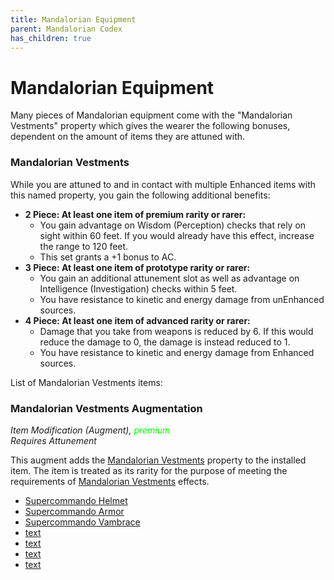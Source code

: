 ```yaml
---
title: Mandalorian Equipment
parent: Mandalorian Codex
has_children: true
---
```


# Mandalorian Equipment

Many pieces of Mandalorian equipment come with the "Mandalorian Vestments" property which gives the wearer the following bonuses, dependent on the amount of items they are attuned with.

### Mandalorian Vestments
While you are attuned to and in contact with multiple Enhanced items with this named property, you gain the following additional benefits:

- **2 Piece: At least one item of premium rarity or rarer:** 
  - You gain advantage on Wisdom (Perception) checks that rely on sight within 60 feet. If you would already have this effect, increase the range to 120 feet. 
  - This set grants a +1 bonus to AC.
- **3 Piece: At least one item of prototype rarity or rarer:**
  - You gain an additional attunement slot as well as advantage on Intelligence (Investigation) checks within 5 feet.
  - You have resistance to kinetic and energy damage from unEnhanced sources.
- **4 Piece: At least one item of advanced rarity or rarer:**
  - Damage that you take from weapons is reduced by 6. If this would reduce the damage to 0, the damage is instead reduced to 1.
  - You have resistance to kinetic and energy damage from Enhanced sources.

List of Mandalorian Vestments items:

### Mandalorian Vestments Augmentation
*Item Modification (Augment), <font style="color:lime">premium</font> <br> Requires Attunement*

This augment adds the [Mandalorian Vestments](https://drakeryzer.github.io/DrakeSW5E/Mandalorian%20Codex/Mandalorian%20Equipment/Index.html#mandalorian-vestments) property to the installed item. The item is treated as its rarity for the purpose of meeting the requirements of [Mandalorian Vestments](https://drakeryzer.github.io/DrakeSW5E/Mandalorian%20Codex/Mandalorian%20Equipment/Index.html#mandalorian-vestments) effects.

- [Supercommando Helmet](https://drakeryzer.github.io/DrakeSW5E/Mandalorian%20Codex/Mandalorian%20Equipment/Mandalorian%20Armor/Index.html#supercommando-helmet)
- [Supercommando Armor](https://drakeryzer.github.io/DrakeSW5E/Mandalorian%20Codex/Mandalorian%20Equipment/Mandalorian%20Armor/Index.html#supercommando-armor)
- [Supercommando Vambrace](https://drakeryzer.github.io/DrakeSW5E/Mandalorian%20Codex/Mandalorian%20Equipment/Mandalorian%20Weapons/Index.html#supercommando-vambrace)
- [text](image.png)
- [text](image.png)
- [text](image.png)
- [text](image.png)
